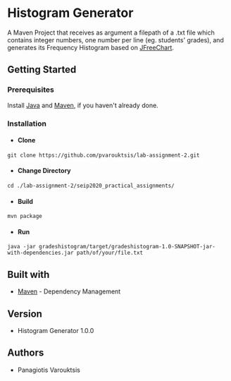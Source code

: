 # Histogram Generator
A Maven Project that receives as argument a filepath of a .txt file which contains integer numbers, one number per line (eg. students' grades), and generates its Frequency Histogram based on [JFreeChart](http://www.jfree.org/jfreechart/).
  
## Getting Started
### Prerequisites
Install [Java](https://www.oracle.com/java/technologies/javase-downloads.html) and [Maven](https://maven.apache.org/), if you haven't already done.

### Installation
- #### Clone 
```git clone https://github.com/pvarouktsis/lab-assignment-2.git```
- #### Change Directory
```cd ./lab-assignment-2/seip2020_practical_assignments/```
- #### Build
```mvn package```
- #### Run
```java -jar gradeshistogram/target/gradeshistogram-1.0-SNAPSHOT-jar-with-dependencies.jar path/of/your/file.txt```

## Built with
- [Maven](https://maven.apache.org/) \- Dependency Management

## Version
- Histogram Generator 1.0.0

## Authors
- Panagiotis Varouktsis

